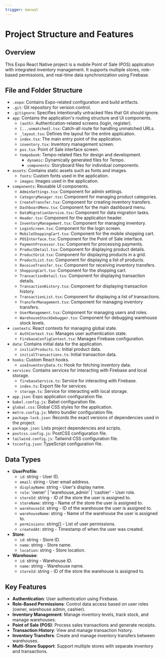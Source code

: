 ```yaml
---
trigger: manual
---
```


# Project Structure and Features

## Overview

This Expo React Native project is a mobile Point of Sale (POS) application with integrated inventory management. It supports multiple stores, role-based permissions, and real-time data synchronization using Firebase.

## File and Folder Structure

-   `.expo`: Contains Expo-related configuration and build artifacts.
-   `.git`: Git repository for version control.
-   `.gitignore`: Specifies intentionally untracked files that Git should ignore.
-   `app`: Contains the application's routing structure and UI components.
    -   `(auth)`: Authentication-related screens (login, register).
    -   `[...unmatched].tsx`: Catch-all route for handling unmatched URLs.
    -   `_layout.tsx`: Defines the layout for the entire application.
    -   `index.tsx`: The main entry point of the application.
    -   `inventory.tsx`: Inventory management screen.
    -   `pos.tsx`: Point of Sale interface screen.
    -   `tempobook`: Tempo-related files for design and development.
        -   `dynamic`: Dynamically generated files for Tempo.
        -   `components`: Storyboard files for individual components.
-   `assets`: Contains static assets such as fonts and images.
    -   `fonts`: Custom fonts used in the application.
    -   `images`: Images used in the application.
-   `components`: Reusable UI components.
    -   `AdminSettings.tsx`: Component for admin settings.
    -   `CategoryManager.tsx`: Component for managing product categories.
    -   `CreateTransfer.tsx`: Component for creating inventory transfers.
    -   `DashboardMenu.tsx`: Component for the main dashboard menu.
    -   `DataMigrationService.tsx`: Component for data migration tasks.
    -   `Header.tsx`: Component for the application header.
    -   `InventoryManagement.tsx`: Component for managing inventory.
    -   `LoginScreen.tsx`: Component for the login screen.
    -   `MobileShoppingCart.tsx`: Component for the mobile shopping cart.
    -   `POSInterface.tsx`: Component for the Point of Sale interface.
    -   `PaymentProcessor.tsx`: Component for processing payments.
    -   `ProductDetail.tsx`: Component for displaying product details.
    -   `ProductGrid.tsx`: Component for displaying products in a grid.
    -   `ProductList.tsx`: Component for displaying a list of products.
    -   `ReceiveTransfer.tsx`: Component for receiving inventory transfers.
    -   `ShoppingCart.tsx`: Component for the shopping cart.
    -   `TransactionDetail.tsx`: Component for displaying transaction details.
    -   `TransactionHistory.tsx`: Component for displaying transaction history.
    -   `TransactionList.tsx`: Component for displaying a list of transactions.
    -   `TransferManagement.tsx`: Component for managing inventory transfers.
    -   `UserManagement.tsx`: Component for managing users and roles.
    -   `WarehouseStockDebugger.tsx`: Component for debugging warehouse stock levels.
-   `contexts`: React contexts for managing global state.
    -   `AuthContext.tsx`: Manages user authentication state.
    -   `FirebaseConfigContext.tsx`: Manages Firebase configuration.
-   `data`: Contains initial data for the application.
    -   `initialProducts.ts`: Initial product data.
    -   `initialTransactions.ts`: Initial transaction data.
-   `hooks`: Custom React hooks.
    -   `useInventoryData.ts`: Hook for fetching inventory data.
-   `services`: Contains services for interacting with Firebase and local storage.
    -   `firebaseService.ts`: Service for interacting with Firebase.
    -   `index.ts`: Export file for services.
    -   `storage.ts`: Service for interacting with local storage.
-   `app.json`: Expo application configuration file.
-   `babel.config.js`: Babel configuration file.
-   `global.css`: Global CSS styles for the application.
-   `metro.config.js`: Metro bundler configuration file.
-   `package-lock.json`: Records the exact versions of dependencies used in the project.
-   `package.json`: Lists project dependencies and scripts.
-   `postcss.config.js`: PostCSS configuration file.
-   `tailwind.config.js`: Tailwind CSS configuration file.
-   `tsconfig.json`: TypeScript configuration file.

## Data Types

-   **UserProfile**:
    -   `id`: string - User ID.
    -   `email`: string - User email address.
    -   `displayName`: string - User's display name.
    -   `role`: 'owner' | 'warehouse_admin' | 'cashier' - User role.
    -   `storeId`: string - ID of the store the user is assigned to.
    -   `storeName`: string - Name of the store the user is assigned to.
    -   `warehouseId`: string - ID of the warehouse the user is assigned to.
    -   `warehouseName`: string - Name of the warehouse the user is assigned to.
    -   `permissions`: string[] - List of user permissions.
    -   `createdAt`: string - Timestamp of when the user was created.
-   **Store**:
    -   `id`: string - Store ID.
    -   `name`: string - Store name.
    -   `location`: string - Store location.
-   **Warehouse**:
    -   `id`: string - Warehouse ID.
    -   `name`: string - Warehouse name.
    -   `storeId`: string - ID of the store the warehouse is assigned to.

## Key Features

-   **Authentication**: User authentication using Firebase.
-   **Role-Based Permissions**: Control data access based on user roles (owner, warehouse admin, cashier).
-   **Inventory Management**: Manage inventory levels, track stock, and manage warehouses.
-   **Point of Sale (POS)**: Process sales transactions and generate receipts.
-   **Transaction History**: View and manage transaction history.
-   **Inventory Transfers**: Create and manage inventory transfers between warehouses.
-   **Multi-Store Support**: Support multiple stores with separate inventory and transactions.
